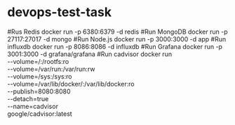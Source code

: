 # devops-test-task
#Rus Redis
docker run -p 6380:6379 -d redis
#Run MongoDB
docker run -p 27117:27017 -d mongo
#Run Node.js
docker run -p 3000:3000 -d app
#Run influxdb
docker run -p 8086:8086 -d influxdb
#Run Grafana
docker run -p 3001:3000 -d grafana/grafana
#Run cadvisor
docker run \
 --volume=/:/rootfs:ro \
 --volume=/var/run:/var/run:rw \
 --volume=/sys:/sys:ro \
 --volume=/var/lib/docker/:/var/lib/docker:ro \
 --publish=8080:8080 \
 --detach=true \
 --name=cadvisor \
 google/cadvisor:latest


